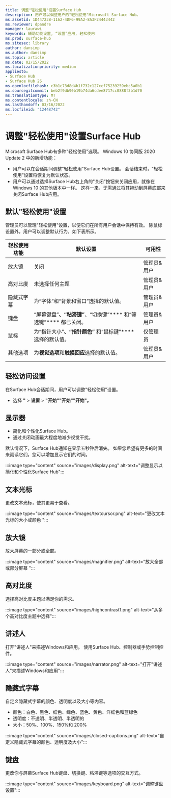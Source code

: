 ```yaml
---
title: 调整"轻松使用"设置Surface Hub
description: 用户可以调整用户的"轻松使用"Microsoft Surface Hub。
ms.assetid: 1D44723B-1162-4DF6-99A2-8A3F24443442
ms.reviewer: dpandre
manager: laurawi
keywords: 辅助功能设置, “设置”应用, 轻松使用
ms.prod: surface-hub
ms.sitesec: library
author: dansimp
ms.author: dansimp
ms.topic: article
ms.date: 02/15/2022
ms.localizationpriority: medium
appliesto:
- Surface Hub
- Surface Hub 2S
ms.openlocfilehash: c3b1c73d8d4b1f732c127ccf75239259ebc5a0b1
ms.sourcegitcommit: beb2f9db90b19b74da6cdee8717cc0888f3b1d70
ms.translationtype: MT
ms.contentlocale: zh-CN
ms.lasthandoff: 03/16/2022
ms.locfileid: "12448742"
---
```

# <a name="adjust-ease-of-access-settings-on-surface-hub"></a>调整"轻松使用"设置Surface Hub

Microsoft Surface Hub有多种"轻松使用"选项。 Windows 10 协同版 2020 Update 2 中的新增功能：

- 用户可以在会话期间调整"轻松使用"Surface Hub设置。 会话结束时，"轻松使用"设置将恢复为默认状态。 
- 用户可以通过选择Surface Hub右上角的"关闭"按钮来关闭应用，就像在 Windows 10 的其他版本中一样。 这样一来，无需通过将其拖动到屏幕底部来关闭Surface Hub应用。 

## <a name="default-ease-of-acess-settings"></a>默认"轻松使用"设置

管理员可以管理"轻松使用"设置，以便它们在所有用户会话中保持有效。 除鼠标设置外，用户可以调整默认行为，如下表所示。  


| 轻松使用功能 | 默认设置  | 可用性|
| --------------------- | ----------------- |-------------|
| 放大镜             | 关闭               |管理员&用户|
| 高对比度         | 未选择任何主题 |管理员&用户|
| 隐藏式字幕       | 为“字体”和“背景和窗口”选择的默认值。 |管理员&用户|
| 键盘              | “屏幕键盘”****、“粘滞键”****、“切换键”**** 和“筛选键”**** 都已关闭。 |管理员&用户|
| 鼠标                 | 为“指针大小”****、“指针颜色”**** 和“鼠标键”**** 选择的默认值。 |仅管理员|
| 其他选项         | 为**视觉选项**和**触摸回应**选择的默认值。 |管理员&用户|

## <a name="ease-of-access-settings"></a>轻松访问设置

在Surface Hub会话期间，用户可以调整"轻松使用"设置。

- 选择 **"** > **设置** > **"开始""开始""开始"。**

## <a name="display"></a>显示器

- 简化和个性化Surface Hub。
- 通过关闭动画最大程度地减少视觉干扰。

默认情况下，Surface Hub通知在显示五秒钟后消失。 如果您希望有更多的时间来阅读它们，您可以增加显示它们的时间。

 :::image type="content" source="images/display.png" alt-text="调整显示以简化和个性化Surface Hub":::

## <a name="text-cursor"></a>文本光标

更改文本光标，使其更易于查看。

:::image type="content" source="images/textcursor.png" alt-text="更改文本光标的大小或颜色 ":::

## <a name="magnifier"></a>放大镜

放大屏幕的一部分或全部。

 :::image type="content" source="images/magnifier.png" alt-text="放大全部或部分屏幕 ":::

## <a name="high-contrast"></a>高对比度

选择高对比度主题以满足你的需求。

:::image type="content" source="images/highcontrast1.png" alt-text="从多个高对比度主题中选择":::

## <a name="narrator"></a>讲述人

打开"讲述人"来描述Windows和应用。 使用Surface Hub、控制器或手势控制控件。

:::image type="content" source="images/narrator.png" alt-text="打开&quot;讲述人&quot;来描述Windows和应用":::

## <a name="closed-captions"></a>隐藏式字幕

自定义隐藏式字幕的颜色、透明度以及大小等内容。

- 颜色：白色、黑色、红色、绿色、蓝色、黄色、洋红色和蓝绿色
- 透明度：不透明、半透明、半透明的
- 大小：50%、100%、150%和 200%

:::image type="content" source="images/closed-captions.png" alt-text="自定义隐藏式字幕的颜色、透明度及大小":::

## <a name="keyboard"></a>键盘

更改你与屏幕Surface Hub键盘、切换键、粘滞键等选项的交互方式。

:::image type="content" source="images/keyboard.png" alt-text="调整键盘设置":::
